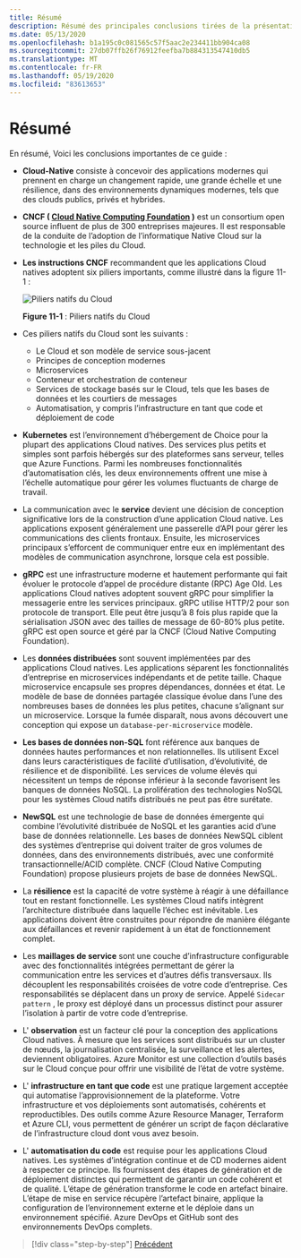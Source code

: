 ```yaml
---
title: Résumé
description: Résumé des principales conclusions tirées de la présentation de l’architecture des applications .NET natives du Cloud pour Azure Guide/e-book.
ms.date: 05/13/2020
ms.openlocfilehash: b1a195c0c081565c57f5aac2e234411bb904ca08
ms.sourcegitcommit: 27db07ffb26f76912feefba7b884313547410db5
ms.translationtype: MT
ms.contentlocale: fr-FR
ms.lasthandoff: 05/19/2020
ms.locfileid: "83613653"
---
```

# <a name="summary"></a>Résumé

En résumé, Voici les conclusions importantes de ce guide :

- **Cloud-Native** consiste à concevoir des applications modernes qui prennent en charge un changement rapide, une grande échelle et une résilience, dans des environnements dynamiques modernes, tels que des clouds publics, privés et hybrides.

- **CNCF ( [Cloud Native Computing Foundation](https://www.cncf.io/) )** est un consortium open source influent de plus de 300 entreprises majeures. Il est responsable de la conduite de l’adoption de l’informatique Native Cloud sur la technologie et les piles du Cloud.

- **Les instructions CNCF** recommandent que les applications Cloud natives adoptent six piliers importants, comme illustré dans la figure 11-1 :

  ![Piliers natifs du Cloud](./media/cloud-native-foundational-pillars.png)

  **Figure 11-1** : Piliers natifs du Cloud

- Ces piliers natifs du Cloud sont les suivants :
  - Le Cloud et son modèle de service sous-jacent
  - Principes de conception modernes
  - Microservices
  - Conteneur et orchestration de conteneur
  - Services de stockage basés sur le Cloud, tels que les bases de données et les courtiers de messages
  - Automatisation, y compris l’infrastructure en tant que code et déploiement de code

- **Kubernetes** est l’environnement d’hébergement de Choice pour la plupart des applications Cloud natives. Des services plus petits et simples sont parfois hébergés sur des plateformes sans serveur, telles que Azure Functions. Parmi les nombreuses fonctionnalités d’automatisation clés, les deux environnements offrent une mise à l’échelle automatique pour gérer les volumes fluctuants de charge de travail.

- La communication avec le **service** devient une décision de conception significative lors de la construction d’une application Cloud native. Les applications exposent généralement une passerelle d’API pour gérer les communications des clients frontaux. Ensuite, les microservices principaux s’efforcent de communiquer entre eux en implémentant des modèles de communication asynchrone, lorsque cela est possible.

- **gRPC** est une infrastructure moderne et hautement performante qui fait évoluer le protocole d’appel de procédure distante (RPC) Age Old. Les applications Cloud natives adoptent souvent gRPC pour simplifier la messagerie entre les services principaux. gRPC utilise HTTP/2 pour son protocole de transport. Elle peut être jusqu’à 8 fois plus rapide que la sérialisation JSON avec des tailles de message de 60-80% plus petite. gRPC est open source et géré par la CNCF (Cloud Native Computing Foundation).

- Les **données distribuées** sont souvent implémentées par des applications Cloud natives. Les applications séparent les fonctionnalités d’entreprise en microservices indépendants et de petite taille. Chaque microservice encapsule ses propres dépendances, données et état. Le modèle de base de données partagée classique évolue dans l’une des nombreuses bases de données les plus petites, chacune s’alignant sur un microservice. Lorsque la fumée disparaît, nous avons découvert une conception qui expose un `database-per-microservice` modèle.

- **Les bases de données non-SQL** font référence aux banques de données hautes performances et non relationnelles. Ils utilisent Excel dans leurs caractéristiques de facilité d’utilisation, d’évolutivité, de résilience et de disponibilité. Les services de volume élevés qui nécessitent un temps de réponse inférieur à la seconde favorisent les banques de données NoSQL. La prolifération des technologies NoSQL pour les systèmes Cloud natifs distribués ne peut pas être surétate.

- **NewSQL** est une technologie de base de données émergente qui combine l’évolutivité distribuée de NoSQL et les garanties acid d’une base de données relationnelle. Les bases de données NewSQL ciblent des systèmes d’entreprise qui doivent traiter de gros volumes de données, dans des environnements distribués, avec une conformité transactionnelle/ACID complète. CNCF (Cloud Native Computing Foundation) propose plusieurs projets de base de données NewSQL.

- La **résilience** est la capacité de votre système à réagir à une défaillance tout en restant fonctionnelle. Les systèmes Cloud natifs intègrent l’architecture distribuée dans laquelle l’échec est inévitable. Les applications doivent être construites pour répondre de manière élégante aux défaillances et revenir rapidement à un état de fonctionnement complet.

- Les **maillages de service** sont une couche d’infrastructure configurable avec des fonctionnalités intégrées permettant de gérer la communication entre les services et d’autres défis transversaux. Ils découplent les responsabilités croisées de votre code d’entreprise. Ces responsabilités se déplacent dans un proxy de service. Appelé `Sidecar pattern` , le proxy est déployé dans un processus distinct pour assurer l’isolation à partir de votre code d’entreprise.

- L' **observation** est un facteur clé pour la conception des applications Cloud natives. À mesure que les services sont distribués sur un cluster de nœuds, la journalisation centralisée, la surveillance et les alertes, deviennent obligatoires. Azure Monitor est une collection d’outils basés sur le Cloud conçue pour offrir une visibilité de l’état de votre système.

- L' **infrastructure en tant que code** est une pratique largement acceptée qui automatise l’approvisionnement de la plateforme. Votre infrastructure et vos déploiements sont automatisés, cohérents et reproductibles. Des outils comme Azure Resource Manager, Terraform et Azure CLI, vous permettent de générer un script de façon déclarative de l’infrastructure cloud dont vous avez besoin.

- L' **automatisation du code** est requise pour les applications Cloud natives. Les systèmes d’intégration continue et de CD modernes aident à respecter ce principe. Ils fournissent des étapes de génération et de déploiement distinctes qui permettent de garantir un code cohérent et de qualité. L’étape de génération transforme le code en artefact binaire. L’étape de mise en service récupère l’artefact binaire, applique la configuration de l’environnement externe et le déploie dans un environnement spécifié. Azure DevOps et GitHub sont des environnements DevOps complets.

>[!div class="step-by-step"]
>[Précédent](application-bundles.md)
